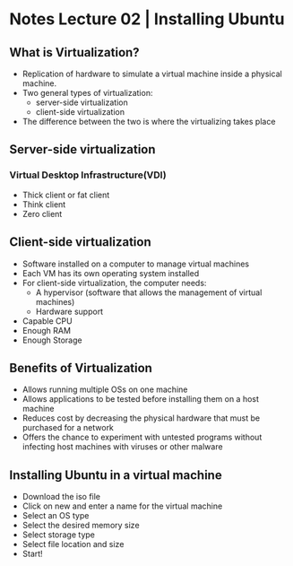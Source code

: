 # Notes Lecture 02 | Installing Ubuntu

## What is Virtualization?
* Replication of hardware to simulate a virtual machine inside a physical machine.
* Two general types of virtualization:
  * server-side virtualization
  * client-side virtualization
* The difference between the two is where the virtualizing takes place

## Server-side virtualization 
### Virtual Desktop Infrastructure(VDI)
* Thick client or fat client
* Think client 
* Zero client 
## Client-side virtualization
* Software installed on a computer to manage virtual machines
* Each VM has its own operating system installed
* For client-side virtualization, the computer needs:
  * A hypervisor (software that allows the management of virtual machines)
  * Hardware support
* Capable CPU
* Enough RAM
* Enough Storage
## Benefits of Virtualization
* Allows running multiple OSs on one machine 
* Allows applications to be tested before installing them on a host machine
* Reduces cost by decreasing the physical hardware that must be purchased for a network
* Offers the chance to experiment with untested programs without infecting host machines with viruses or other malware
## Installing Ubuntu in a virtual machine
* Download the iso file
* Click on new and enter a name for the virtual machine
* Select an OS type
* Select the desired memory size
* Select storage type
* Select file location and size 
* Start!
